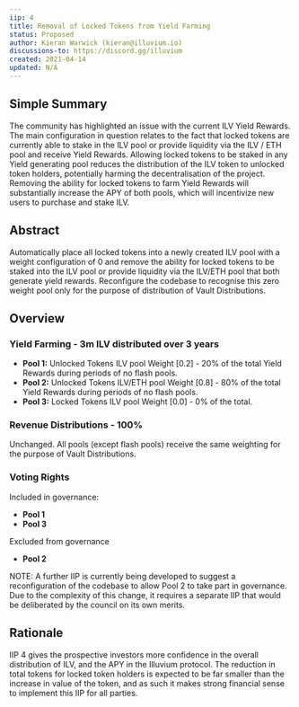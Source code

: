 ```yaml
---
iip: 4
title: Removal of Locked Tokens from Yield Farming
status: Proposed
author: Kieran Warwick (kieran@illuvium.io)
discussions-to: https://discord.gg/illuvium
created: 2021-04-14
updated: N/A
---
```


## Simple Summary

The community has highlighted an issue with the current ILV Yield Rewards. The main configuration in question relates to the fact that locked tokens are currently able to stake in the ILV pool or provide liquidity via the ILV / ETH pool and receive Yield Rewards. Allowing locked tokens to be staked in any Yield generating pool reduces the distribution of the ILV token to unlocked token holders, potentially harming the decentralisation of the project. Removing the ability for locked tokens to farm Yield Rewards will substantially increase the APY of both pools, which will incentivize new users to purchase and stake ILV.

## Abstract 

Automatically place all locked tokens into a newly created ILV pool with a weight configuration of 0 and remove the ability for locked tokens to be staked into the ILV pool or provide liquidity via the ILV/ETH pool that both generate yield rewards. Reconfigure the codebase to recognise this zero weight pool only for the purpose of distribution of Vault Distributions.


## Overview

### Yield Farming - 3m ILV distributed over 3 years 
* **Pool 1:** Unlocked Tokens ILV pool Weight [0.2] - 20% of the total Yield Rewards during periods of no flash pools.
* **Pool 2:** Unlocked Tokens ILV/ETH pool Weight [0.8] - 80% of the total Yield Rewards during periods of no flash pools.
* **Pool 3:** Locked Tokens ILV pool Weight [0.0] - 0% of the total.
 
### Revenue Distributions - 100%
Unchanged. All pools (except flash pools) receive the same weighting for the purpose of Vault Distributions.
 
### Voting Rights 
Included in governance:
 
* **Pool 1** 
* **Pool 3** 
 
Excluded from governance
 
* **Pool 2** 
 
NOTE: A further IIP is currently being developed to suggest a reconfiguration of the codebase to allow Pool 2 to take part in governance. Due to the complexity of this change, it requires a separate IIP that would be deliberated by the council on its own merits.


## Rationale

IIP 4 gives the prospective investors more confidence in the overall distribution of ILV, and the APY in the Illuvium protocol. The reduction in total tokens for locked token holders is expected to be far smaller than the increase in value of the token, and as such it makes strong financial sense to implement this IIP for all parties.
